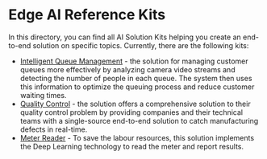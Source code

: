 # Edge AI Reference Kits

In this directory, you can find all AI Solution Kits helping you create an end-to-end solution on specific topics. Currently, there are the following kits:
- [Intelligent Queue Management](intelligent_queue_management) - the solution for managing customer queues more effectively by analyzing camera video streams and detecting the number of people in each queue. The system then uses this information to optimize the queuing process and reduce customer waiting times.
- [Quality Control](quality_control_recipe) - the solution offers a comprehensive solution to their quality control problem by providing companies and their technical teams with a single-source end-to-end solution to catch manufacturing defects in real-time. 
- [Meter Reader](meter_reader) - To save the labour resources, this solution implements the Deep Learning technology to read the meter and report results.
